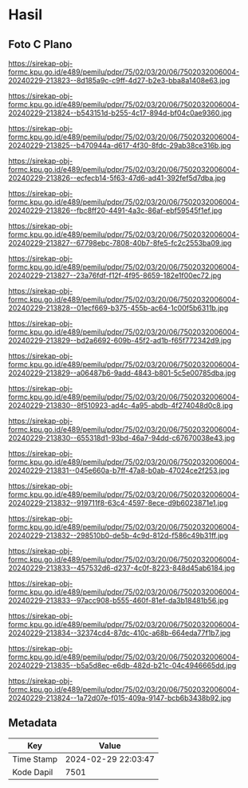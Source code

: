 # Hasil

## Foto C Plano

https://sirekap-obj-formc.kpu.go.id/e489/pemilu/pdpr/75/02/03/20/06/7502032006004-20240229-213823--8d185a9c-c9ff-4d27-b2e3-bba8a1408e63.jpg

https://sirekap-obj-formc.kpu.go.id/e489/pemilu/pdpr/75/02/03/20/06/7502032006004-20240229-213824--b543151d-b255-4c17-894d-bf04c0ae9360.jpg

https://sirekap-obj-formc.kpu.go.id/e489/pemilu/pdpr/75/02/03/20/06/7502032006004-20240229-213825--b470944a-d617-4f30-8fdc-29ab38ce316b.jpg

https://sirekap-obj-formc.kpu.go.id/e489/pemilu/pdpr/75/02/03/20/06/7502032006004-20240229-213826--ecfecb14-5f63-47d6-ad41-392fef5d7dba.jpg

https://sirekap-obj-formc.kpu.go.id/e489/pemilu/pdpr/75/02/03/20/06/7502032006004-20240229-213826--fbc8ff20-4491-4a3c-86af-ebf59545f1ef.jpg

https://sirekap-obj-formc.kpu.go.id/e489/pemilu/pdpr/75/02/03/20/06/7502032006004-20240229-213827--67798ebc-7808-40b7-8fe5-fc2c2553ba09.jpg

https://sirekap-obj-formc.kpu.go.id/e489/pemilu/pdpr/75/02/03/20/06/7502032006004-20240229-213827--23a76fdf-f12f-4f95-8659-182e1f00ec72.jpg

https://sirekap-obj-formc.kpu.go.id/e489/pemilu/pdpr/75/02/03/20/06/7502032006004-20240229-213828--01ecf669-b375-455b-ac64-1c00f5b6311b.jpg

https://sirekap-obj-formc.kpu.go.id/e489/pemilu/pdpr/75/02/03/20/06/7502032006004-20240229-213829--bd2a6692-609b-45f2-ad1b-f65f772342d9.jpg

https://sirekap-obj-formc.kpu.go.id/e489/pemilu/pdpr/75/02/03/20/06/7502032006004-20240229-213829--a06487b6-9add-4843-b801-5c5e00785dba.jpg

https://sirekap-obj-formc.kpu.go.id/e489/pemilu/pdpr/75/02/03/20/06/7502032006004-20240229-213830--8f510923-ad4c-4a95-abdb-4f274048d0c8.jpg

https://sirekap-obj-formc.kpu.go.id/e489/pemilu/pdpr/75/02/03/20/06/7502032006004-20240229-213830--655318d1-93bd-46a7-94dd-c67670038e43.jpg

https://sirekap-obj-formc.kpu.go.id/e489/pemilu/pdpr/75/02/03/20/06/7502032006004-20240229-213831--045e660a-b7ff-47a8-b0ab-47024ce2f253.jpg

https://sirekap-obj-formc.kpu.go.id/e489/pemilu/pdpr/75/02/03/20/06/7502032006004-20240229-213832--919711f8-63c4-4597-8ece-d9b6023871e1.jpg

https://sirekap-obj-formc.kpu.go.id/e489/pemilu/pdpr/75/02/03/20/06/7502032006004-20240229-213832--298510b0-de5b-4c9d-812d-f586c49b31ff.jpg

https://sirekap-obj-formc.kpu.go.id/e489/pemilu/pdpr/75/02/03/20/06/7502032006004-20240229-213833--457532d6-d237-4c0f-8223-848d45ab6184.jpg

https://sirekap-obj-formc.kpu.go.id/e489/pemilu/pdpr/75/02/03/20/06/7502032006004-20240229-213833--97acc908-b555-460f-81ef-da3b18481b56.jpg

https://sirekap-obj-formc.kpu.go.id/e489/pemilu/pdpr/75/02/03/20/06/7502032006004-20240229-213834--32374cd4-87dc-410c-a68b-664eda77f1b7.jpg

https://sirekap-obj-formc.kpu.go.id/e489/pemilu/pdpr/75/02/03/20/06/7502032006004-20240229-213835--b5a5d8ec-e6db-482d-b21c-04c4946665dd.jpg

https://sirekap-obj-formc.kpu.go.id/e489/pemilu/pdpr/75/02/03/20/06/7502032006004-20240229-213824--1a72d07e-f015-409a-9147-bcb6b3438b92.jpg


## Metadata

| Key        | Value               |
| ---------- | ------------------- |
| Time Stamp | 2024-02-29 22:03:47 |
| Kode Dapil | 7501                |



